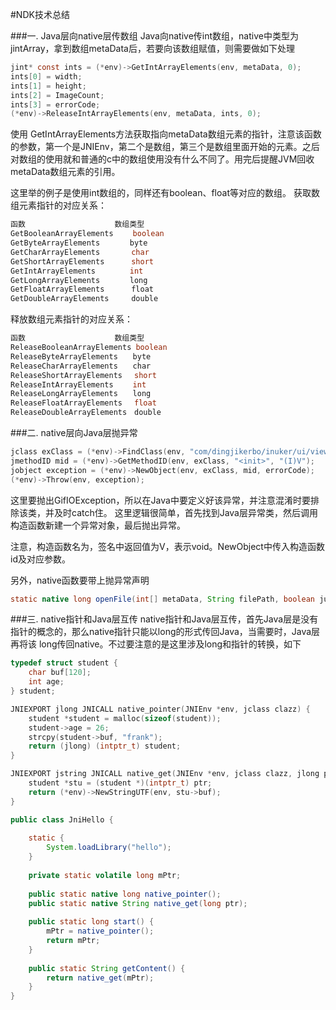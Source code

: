 #NDK技术总结

###一. Java层向native层传数组
Java向native传int数组，native中类型为jintArray，拿到数组metaData后，若要向该数组赋值，则需要做如下处理

```C
jint* const ints = (*env)->GetIntArrayElements(env, metaData, 0);
ints[0] = width;
ints[1] = height;
ints[2] = ImageCount;
ints[3] = errorCode;
(*env)->ReleaseIntArrayElements(env, metaData, ints, 0);
```

使用 GetIntArrayElements方法获取指向metaData数组元素的指针，注意该函数的参数，第一个是JNIEnv，第二个是数组，第三个是数组里面开始的元素。之后对数组的使用就和普通的c中的数组使用没有什么不同了。用完后提醒JVM回收metaData数组元素的引用。

这里举的例子是使用int数组的，同样还有boolean、float等对应的数组。
获取数组元素指针的对应关系：

```Java
函数　　　　　　　　　　　　数组类型
GetBooleanArrayElements　　 boolean
GetByteArrayElements　　　　byte
GetCharArrayElements　　 　 char
GetShortArrayElements　　　 short
GetIntArrayElements　　　　 int
GetLongArrayElements　　　　long
GetFloatArrayElements　 　　float
GetDoubleArrayElements　　　double
```
释放数组元素指针的对应关系：
```Java
函数　　　　　　　　　　　　数组类型
ReleaseBooleanArrayElements boolean
ReleaseByteArrayElements　　byte
ReleaseCharArrayElements　　char
ReleaseShortArrayElements　 short
ReleaseIntArrayElements　　 int
ReleaseLongArrayElements　　long
ReleaseFloatArrayElements　 float
ReleaseDoubleArrayElements　double
```

###二. native层向Java层抛异常

```C
jclass exClass = (*env)->FindClass(env, "com/dingjikerbo/inuker/ui/view/gif/GifIOException");
jmethodID mid = (*env)->GetMethodID(env, exClass, "<init>", "(I)V");
jobject exception = (*env)->NewObject(env, exClass, mid, errorCode);
(*env)->Throw(env, exception);
```

这里要抛出GifIOException，所以在Java中要定义好该异常，并注意混淆时要排除该类，并及时catch住。
这里逻辑很简单，首先找到Java层异常类，然后调用构造函数新建一个异常对象，最后抛出异常。

注意，构造函数名为<init>，签名中返回值为V，表示void。NewObject中传入构造函数id及对应参数。

另外，native函数要带上抛异常声明
```Java
static native long openFile(int[] metaData, String filePath, boolean justDecodeMetaData) throws GifIOException;
```

###三. native指针和Java层互传
native指针和Java层互传，首先Java层是没有指针的概念的，那么native指针只能以long的形式传回Java，当需要时，Java层再将该
long传回native。不过要注意的是这里涉及long和指针的转换，如下
```C
typedef struct student {
	char buf[120];
	int age;
} student;

JNIEXPORT jlong JNICALL native_pointer(JNIEnv *env, jclass clazz) {
	student *student = malloc(sizeof(student));
	student->age = 26;
	strcpy(student->buf, "frank");
	return (jlong) (intptr_t) student;
}

JNIEXPORT jstring JNICALL native_get(JNIEnv *env, jclass clazz, jlong ptr) {
	student *stu = (student *)(intptr_t) ptr;
	return (*env)->NewStringUTF(env, stu->buf);
}
```

```Java
public class JniHello {
	
	static {
		System.loadLibrary("hello");
	}
	
	private static volatile long mPtr;
	
	public static native long native_pointer();
	public static native String native_get(long ptr);
	
	public static long start() {
		mPtr = native_pointer();
		return mPtr;
	}
	
	public static String getContent() {
		return native_get(mPtr);
	}
}
```
